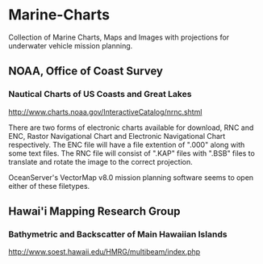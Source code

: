 # Marine-Charts
Collection of Marine Charts, Maps and Images with projections for underwater vehicle mission planning.

## NOAA, Office of Coast Survey
### Nautical Charts of US Coasts and Great Lakes
<http://www.charts.noaa.gov/InteractiveCatalog/nrnc.shtml>

There are two forms of electronic charts available for download, RNC and ENC, Rastor Navigational Chart and Electronic Navigational Chart respectively. The ENC file will have a file extention of ".000" along with some text files. The RNC file will consist of ".KAP" files with ".BSB" files to translate and rotate the image to the correct projection.

OceanServer's VectorMap v8.0 mission planning software seems to open either of these filetypes.

## Hawai'i Mapping Research Group
### Bathymetric and Backscatter of Main Hawaiian Islands
<http://www.soest.hawaii.edu/HMRG/multibeam/index.php>
